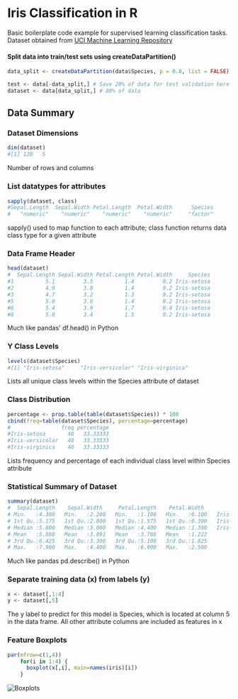 # Iris Classification in R

Basic boilerplate code example for supervised learning classification tasks. Dataset obtained from [UCI Machine Learning Repository](https://archive.ics.uci.edu/ml/datasets/Iris)

#### Split data into train/test sets using createDataPartition()
```R
data_split <- createDataPartition(data$Species, p = 0.8, list = FALSE)

test <- data[-data_split,] # Save 20% of data for test validation here
dataset <- data[data_split,] # 80% of data 
```


## Data Summary
### Dataset Dimensions
```R
dim(dataset)
#[1] 120   5
```
Number of rows and columns 


### List datatypes for attributes
```R
sapply(dataset, class)
#Sepal.Length  Sepal.Width Petal.Length  Petal.Width      Species 
#   "numeric"    "numeric"    "numeric"    "numeric"     "factor" 
```
sapply() used to map function to each attribute; class function returns data class type for a given attribute


### Data Frame Header
```R
head(dataset)
#  Sepal.Length Sepal.Width Petal.Length Petal.Width     Species
#1          5.1         3.5          1.4         0.2 Iris-setosa
#2          4.9         3.0          1.4         0.2 Iris-setosa
#3          4.7         3.2          1.3         0.2 Iris-setosa
#5          5.0         3.6          1.4         0.2 Iris-setosa
#6          5.4         3.9          1.7         0.4 Iris-setosa
#8          5.0         3.4          1.5         0.2 Iris-setosa
```
Much like pandas' df.head() in Python


### Y Class Levels
```R
levels(dataset$Species)
#[1] "Iris-setosa"     "Iris-versicolor" "Iris-virginica" 
```
Lists all unique class levels within the Species attribute of dataset


### Class Distribution
```R
percentage <- prop.table(table(dataset$Species)) * 100
cbind(freq=table(dataset$Species), percentage=percentage)
#                freq percentage
#Iris-setosa       40   33.33333
#Iris-versicolor   40   33.33333
#Iris-virginica    40   33.33333
```
Lists frequency and percentage of each individual class level within Species attribute

### Statistical Summary of Dataset
```R
summary(dataset)
#  Sepal.Length    Sepal.Width     Petal.Length    Petal.Width               Species  
# Min.   :4.300   Min.   :2.200   Min.   :1.100   Min.   :0.100   Iris-setosa    :40  
# 1st Qu.:5.175   1st Qu.:2.800   1st Qu.:1.575   1st Qu.:0.300   Iris-versicolor:40  
# Median :5.800   Median :3.000   Median :4.400   Median :1.300   Iris-virginica :40  
# Mean   :5.888   Mean   :3.091   Mean   :3.786   Mean   :1.222                       
# 3rd Qu.:6.425   3rd Qu.:3.300   3rd Qu.:5.100   3rd Qu.:1.825                       
# Max.   :7.900   Max.   :4.400   Max.   :6.900   Max.   :2.500         
```
Much like pandas pd.describe() in Python

### Separate training data (x) from labels (y)
```R
x <- dataset[,1:4] 
y <- dataset[,5]
```
The y label to predict for this model is Species, which is located at column 5 in the data frame. All other attribute columns are included as features in x

### Feature Boxplots
```R
par(mfrow=c(1,4))
    for(i in 1:4) {
      boxplot(x[,i], main=names(iris)[i])
    }
```
![Boxplots](https://render.githubusercontent.com/view/pdf?commit=5b9f8f6f976f6d443cb48313203776cea36bf531&enc_url=68747470733a2f2f7261772e67697468756275736572636f6e74656e742e636f6d2f747265766f727769747465722f497269732d636c617373696669636174696f6e2d522f356239663866366639373666366434343363623438333133323033373736636561333662663533312f6174747269627574655f626f785f706c6f74732e706466&nwo=trevorwitter%2FIris-classification-R&path=attribute_box_plots.pdf&repository_id=119458781&repository_type=Repository#7b3b09bb-b90a-4b88-bcd9-916a846e32dc)
